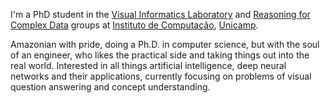 I'm a PhD student in the [Visual Informatics Laboratory](https://liv.ic.unicamp.br/) and [Reasoning for Complex Data](https://recod.ai/) groups at [Instituto de Computação](https://ic.unicamp.br/), [Unicamp](https://www.unicamp.br/).

Amazonian with pride, doing a Ph.D. in computer science, but with the soul of an engineer, who likes the practical side and taking things out into the real world. Interested in all things artificial intelligence, deep neural networks and their applications, currently focusing on problems of visual question answering and concept understanding.
